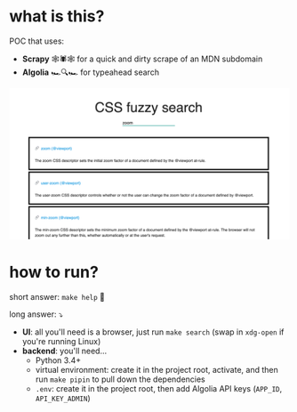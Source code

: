 # what is this?

POC that uses:

* __Scrapy__ 🕸🕷🕸 for a quick and dirty scrape of an MDN subdomain
* __Algolia__ 🏎🔍🏎 for typeahead search

![](screencap.png?raw=true)

# how to run?

short answer: `make help` 🙂

long answer: ⤵️

* __UI__: all you'll need is a browser, just run `make search` (swap in `xdg-open` if you're running Linux)
* __backend__: you'll need...
    - Python 3.4+
    - virtual environment: create it in the project root, activate, and then run `make pipin` to pull down the dependencies
    - `.env`: create it in the project root, then add Algolia API keys (`APP_ID`, `API_KEY_ADMIN`)
